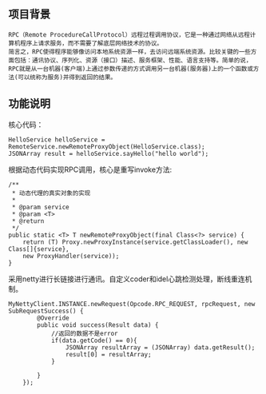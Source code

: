 ## **项目背景** ##
    RPC（Remote ProcedureCallProtocol）远程过程调用协议，它是一种通过网络从远程计算机程序上请求服务，而不需要了解底层网络技术的协议。
    简言之，RPC使得程序能够像访问本地系统资源一样，去访问远端系统资源。比较关键的一些方面包括：通讯协议、序列化、资源（接口）描述、服务框架、性能、语言支持等。简单的说，RPC就是从一台机器(客户端)上通过参数传递的方式调用另一台机器(服务器)上的一个函数或方法(可以统称为服务)并得到返回的结果。
   

## **功能说明** ##
核心代码：

    HelloService helloService = RemoteService.newRemoteProxyObject(HelloService.class);
    JSONArray result = helloService.sayHello("hello world");
    
    
根据动态代码实现RPC调用，核心是重写invoke方法:

    /**
     * 动态代理的真实对象的实现
     *
     * @param service
     * @param <T>
     * @return
     */
    public static <T> T newRemoteProxyObject(final Class<?> service) {
        return (T) Proxy.newProxyInstance(service.getClassLoader(), new Class[]{service}, 
        new ProxyHandler(service));
    }

采用netty进行长链接进行通讯。自定义coder和idel心跳检测处理，断线重连机制。

    MyNettyClient.INSTANCE.newRequest(Opcode.RPC_REQUEST, rpcRequest, new SubRequestSuccess() {
            @Override
            public void success(Result data) {
                //返回的数据不是error
                if(data.getCode() == 0){
                    JSONArray resultArray = (JSONArray) data.getResult();
                    result[0] = resultArray;
                }

            }
        });
    
    
    
    
    
